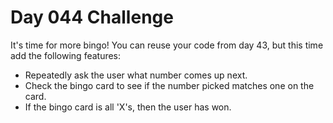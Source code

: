 # Day 044 Challenge
It's time for more bingo! You can reuse your code from day 43, but this time add the following features:

+ Repeatedly ask the user what number comes up next.
+ Check the bingo card to see if the number picked matches one on the card.
+ If the bingo card is all 'X's, then the user has won.